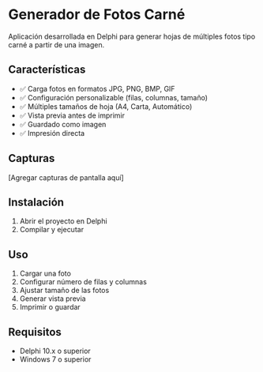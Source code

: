 # Generador de Fotos Carné

Aplicación desarrollada en Delphi para generar hojas de múltiples fotos tipo carné a partir de una imagen.

## Características

- ✅ Carga fotos en formatos JPG, PNG, BMP, GIF
- ✅ Configuración personalizable (filas, columnas, tamaño)
- ✅ Múltiples tamaños de hoja (A4, Carta, Automático)
- ✅ Vista previa antes de imprimir
- ✅ Guardado como imagen
- ✅ Impresión directa

## Capturas

[Agregar capturas de pantalla aquí]

## Instalación

1. Abrir el proyecto en Delphi
2. Compilar y ejecutar

## Uso

1. Cargar una foto
2. Configurar número de filas y columnas
3. Ajustar tamaño de las fotos
4. Generar vista previa
5. Imprimir o guardar

## Requisitos

- Delphi 10.x o superior
- Windows 7 o superior
